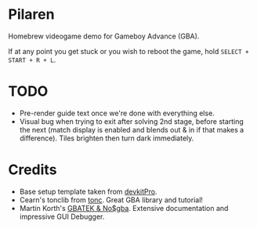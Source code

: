 # Pilaren
Homebrew videogame demo for Gameboy Advance (GBA).

If at any point you get stuck or you wish to reboot the game, hold `SELECT + START + R + L`.

# TODO
- Pre-render guide text once we're done with everything else.
- Visual bug when trying to exit after solving 2nd stage, before starting the next (match display is enabled and blends out & in if that makes a difference). Tiles brighten then turn dark immediately.

# Credits
- Base setup template taken from [devkitPro](https://github.com/devkitPro/installer/releases).
- Cearn's tonclib from [tonc](https://www.coranac.com/projects/#tonc). Great GBA library and tutorial!
- Martin Korth's [GBATEK & No$gba](https://problemkaputt.de/gba.htm). Extensive documentation and impressive GUI Debugger.